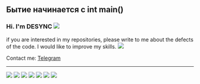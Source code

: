 ## Бытие начинается с int main()
### Hi. I'm DESYNC <img src="https://cdn.betterttv.net/emote/5e0fbf8e3267f72103fd39f3/1x"/>

if you are interested in my repositories, please write to me about the defects of the code. I would like to improve my skills. <img src="https://cdn.betterttv.net/emote/5d63e543375afb1da9a68a5a/1x"/>

Contact me: [Telegram](https://t.me/D35YNC)

---

<img src="https://cdn.betterttv.net/emote/5c85dd4b2bc49a0419824494/3x"/> <img src="https://cdn.betterttv.net/emote/5c85dd4b2bc49a0419824494/3x"/> <img src="https://cdn.betterttv.net/emote/5c85dd4b2bc49a0419824494/3x"/> <img src="https://cdn.betterttv.net/emote/5c85dd4b2bc49a0419824494/3x"/> <img src="https://cdn.betterttv.net/emote/5c85dd4b2bc49a0419824494/3x"/> <img src="https://cdn.betterttv.net/emote/5c85dd4b2bc49a0419824494/3x"/> <img src="https://cdn.betterttv.net/emote/5c85dd4b2bc49a0419824494/3x"/>
<!--
**D35YNC/D35YNC** is a ✨ _special_ ✨ repository because its `README.md` (this file) appears on your GitHub profile.
### Hi there 👋

Here are some ideas to get you started:

- 🔭 I’m currently working on ...
- 🌱 I’m currently learning ...
- 👯 I’m looking to collaborate on ...
- 🤔 I’m looking for help with ...
- 💬 Ask me about ...
- 📫 How to reach me: ...
- 😄 Pronouns: ...
- ⚡ Fun fact: ...
-->
